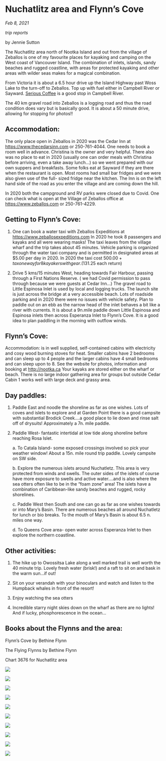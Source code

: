 # Nuchatlitz area and Flynn’s Cove 

*Feb 8, 2021*

*trip reports*

by Jennie Sutton

The Nuchatlitz area north of Nootka Island and out from the village of Zeballos is one of my 
favourite places for kayaking and camping on the West coast of Vancouver Island. The 
combination of inlets, islands, sandy beaches and rugged coastline, with areas for protected 
kayaking and other areas with wilder seas makes for a magical combination. 
 
From Victoria it is about a 6.5 hour drive up the Island Highway past Woss Lake to the turn-off 
to Zeballos. Top up with fuel either in Campbell River or Sayward. [Serious Coffee](https://www.google.com/maps/place/Serious+Coffee+Campbell+River/@49.9764536,-125.2563901,13z/data=!4m5!3m4!1s0x5462a8868d16480d:0x18911cf8004f6744!8m2!3d49.9712245!4d-125.2148746) is a good 
stop in Campbell River.

The 40 km gravel road into Zeballos is a logging road and thus the road condition does vary 
but is basically good. It is about a 50 minute drive, allowing for stopping for photos!! 

## Accommodation: 

The only place open in Zeballos in 2020 was the Cedar Inn at https://www.thecedarsinn.com or 250-761-4044. 
One needs to book a room well in advance. Christina is the owner and very helpful. 
There also was no place to eat in 2020 (usually one can 
order meals with Christina before arriving, even a take away lunch…) so we went prepared with 
our own suppers and breakfasts. Some folks eat at Sayward if they are there when the 
restaurant is open. Most rooms had small bar fridges and we were also given use of the full-
sized fridge near the kitchen. The Inn is on the left hand side of the road as you enter the 
village and are coming down the hill. 

In 2020 both the campground and RV parks were closed due to Covid. One can check what is 
open at the Village of Zeballos office at https://www.zeballos.com or 250-761-4229.

## Getting to Flynn’s Cove: 

1. One can book a water taxi with Zeballos Expeditions at https://www.zeballosexpeditions.com 
In 2020 he took 8 passengers and kayaks and all were wearing masks! The taxi leaves from the 
village wharf and the trip takes about 45 minutes. Vehicle parking is organized through the 
water taxi company and is permitted in designated areas at $5.00 per day in 2020. In 2020 the 
taxi cost $500.00 + tax one way for 8 kayakers with gear. ($131.25 each return) 

2. Drive 5 kms/15 minutes West, heading towards Fair Harbour, passing through a First Nations 
Reserve. ( we had Covid permission to pass through because we were guests at Cedar Inn…) 
The gravel road to Little Espinosa Inlet is used by local and logging trucks. The launch site is 
just across the bridge at a very accessible beach. Lots of roadside parking and in 2020 there 
were no issues with vehicle safety. Plan to paddle out on an ebb as the narrow head of the inlet 
behaves a bit like a river with currents. It is about a 9n.mile paddle down Little Espinosa and 
Espinosa inlets then across Esperanza Inlet to Flynn’s Cove. It is a good idea to plan paddling 
in the morning with outflow winds. 


## Flynn’s Cove: 

Accommodation: is in well supplied, self-contained cabins with electricity and cosy wood 
burning stoves for heat. Smaller cabins have 2 bedrooms and can sleep up to 4 people and the 
larger cabins have 4 small bedrooms and can sleep upon to 8.  See the website for photos, 
information and booking at http://nootka.ca  Your kayaks are stored either on the wharf or 
beach. There is no large indoor gathering area for groups but outside Cedar Cabin 1 works well 
with large deck and grassy area. 

## Day paddles: 

1. Paddle East and noodle the shoreline as far as one wishes. Lots of coves and islets to 
explore and at Garden Point there is a good campsite with substantial Brodick Creek….a 
good place to lie down and rinse salt off of drysuits! Approximately a 7n. mile paddle. 

2. Paddle West- fantastic intertidal at low tide along shoreline before reaching Rosa Islet. 

      a. To Catala Island- some exposed crossings involved so pick your weather window! About 
a 15n. mile round trip paddle. Lovely campsite on SW side. 

      b. Explore the numerous islets around Nuchatletz. This area is very protected from winds 
and swells. The outer sides of the islets of course have more exposure to swells and active 
water….and is also where the sea otters often like to be in the “foam zone” area! The islets 
have a combination of Caribbean-like sandy beaches and rugged, rocky shorelines. 

      c. Paddle West then South and one can go as far as one wishes towards or into Mary’s 
Basin. There are numerous beaches all around Nuchatletz for lunch or bio breaks. To the mouth 
of Mary’s Basin is about 6.5 n. miles one way. 

      d. To Queens Cove area- open water across Esperanza Inlet to then explore the northern 
coastline. 

## Other activities: 

1. The hike up to Owossitsa Lake along a well marked trail is well worth the 40 minute trip. 
Lovely fresh water (brisk!) and a raft to sit on and bask in the warm sun…if out! 

2. Sit on your verandah with your binoculars and watch and listen to the Humpback whales in 
front of the resort!

3. Enjoy watching the sea otters

4. Incredible starry night skies down on the wharf as there are no lights! And if lucky, 
phosphorescence in the ocean…

## Books about the Flynns and the area:  

Flynn’s Cove by Bethine Flynn

The Flying Flynns by Bethine Flynn

Chart 3676 for Nuchatlitz area

![](/img/nuchatflynns01.jpg)

![](/img/nuchatflynns02.jpg)

![](/img/nuchatflynns03.jpg)

![](/img/nuchatflynns04.jpg)

![](/img/nuchatflynns05.jpg)

![](/img/nuchatflynns06.jpg)

![](/img/nuchatflynns07.jpg)

![](/img/nuchatflynns08.jpg)

![](/img/nuchatflynns09.jpg)

![](/img/nuchatflynns10.jpg)
